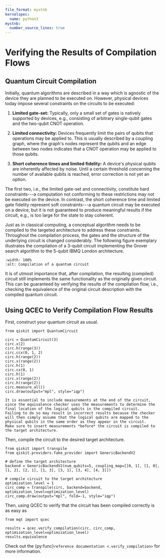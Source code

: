 ```yaml
---
file_format: mystnb
kernelspec:
  name: python3
mystnb:
  number_source_lines: true
---
```


# Verifying the Results of Compilation Flows

## Quantum Circuit Compilation

Initially, quantum algorithms are described in a way which is agnostic of the device they are planned to be executed on.
However, physical devices today impose several constraints on the circuits to be executed:

1. **Limited gate-set:** Typically, only a small set of gates is natively supported by devices, e.g., consisting of arbitrary single-qubit gates and the two-qubit CNOT operation.

2. **Limited connectivity:** Devices frequently limit the pairs of qubits that operations may be applied to. This is usually described by a coupling graph, where the graph's nodes represent the qubits and an edge between two nodes indicates that a CNOT operation may be applied to those qubits.

3. **Short coherence times and limited fidelity:** A device's physical qubits are inherently affected by noise. Until a certain threshold concerning the number of available qubits is reached, error correction is not yet an option.

The first two, i.e., the limited gate-set and connectivity, constitute hard constraints---a computation not conforming to these restrictions may not be executed on the device.
In contrast, the short coherence time and limited gate fidelity represent soft constraints---a quantum circuit may be executed on a device, but it is not guaranteed to produce meaningful results if the circuit, e.g., is too large for the state to stay coherent.

Just as in classical computing, a conceptual algorithm needs to be compiled to the targeted architecture to address these constraints.
Throughout the compilation process, the gates and the structure of the underlying circuit is changed considerably.
The following figure exemplary illustrates the compilation of a 3-qubit circuit implementing the Grover search algorithm to the 5-qubit IBMQ London architecture.

```{image} images/compilation_flow.png
:width: 100%
:alt: Compilation of a quantum circuit
```

It is of utmost importance that, after compilation, the resulting (compiled) circuit still implements the same functionality as the originally given circuit.
This can be guaranteed by verifying the results of the compilation flow, i.e., checking the equivalence of the original circuit description with the compiled quantum circuit.

## Using QCEC to Verify Compilation Flow Results

First, construct your quantum circuit as usual.

```{code-cell} ipython3
from qiskit import QuantumCircuit

circ = QuantumCircuit(3)
circ.x(2)
circ.h(range(3))
circ.ccx(0, 1, 2)
circ.h(range(2))
circ.x(range(2))
circ.h(1)
circ.cx(0, 1)
circ.h(1)
circ.x(range(2))
circ.h(range(2))
circ.measure_all()
circ.draw(output="mpl", style="iqp")
```

```{note}
It is essential to include measurements at the end of the circuit, since the equivalence checker uses the measurements to determine the final location of the logical qubits in the compiled circuit.
Failing to do so may result in incorrect results because the checker will then simply assume that the logical qubits are mapped to the physical qubits in the same order as they appear in the circuit.
Make sure to insert measurements *before* the circuit is compiled to the target architecture.
```

Then, compile the circuit to the desired target architecture.

```{code-cell} ipython3
from qiskit import transpile
from qiskit.providers.fake_provider import GenericBackendV2

# define the target architecture
backend = GenericBackendV2(num_qubits=5, coupling_map=[[0, 1], [1, 0], [1, 2], [2, 1], [1, 3], [3, 1], [3, 4], [4, 3]])

# compile circuit to the target architecture
optimization_level = 1
circ_comp = transpile(circ, backend=backend, optimization_level=optimization_level)
circ_comp.draw(output="mpl", fold=-1, style="iqp")
```

Then, using QCEC to verify that the circuit has been compiled correctly is as easy as

```{code-cell} ipython3
from mqt import qcec

results = qcec.verify_compilation(circ, circ_comp, optimization_level=optimization_level)
results.equivalence
```

Check out the {py:func}`reference documentation <.verify_compilation>` for more information.
